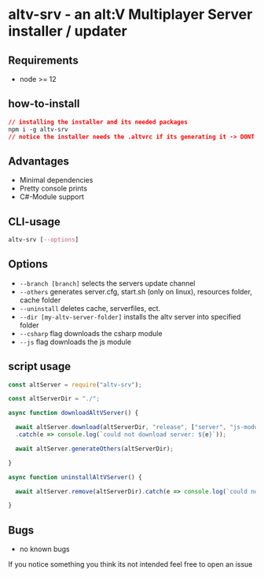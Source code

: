 # altv-srv - an alt:V Multiplayer Server installer / updater
## Requirements
  - node >= 12

## how-to-install
```css
// installing the installer and its needed packages
npm i -g altv-srv
// notice the installer needs the .altvrc if its generating it -> DONT DELETE
```
## Advantages
- Minimal dependencies
- Pretty console prints
- C#-Module support

## CLI-usage
```css
altv-srv [--options]
```
## Options
 - ``--branch [branch]`` selects the servers update channel
 - ``--others`` generates server.cfg, start.sh (only on linux), resources folder, cache folder
 - ``--uninstall`` deletes cache, serverfiles, ect.
 - ``--dir [my-altv-server-folder]`` installs the altv server into specified folder
 - ``--csharp`` flag downloads the csharp module
 - ``--js`` flag downloads the js module

## script usage
```js
const altServer = require("altv-srv");

const altServerDir = "./";

async function downloadAltVServer() {

  await altServer.download(altServerDir, "release", ["server", "js-module", "csharp-module"])
  .catch(e => console.log(`could not download server: ${e}`));

  await altServer.generateOthers(altServerDir);

}

async function uninstallAltVServer() {

  await altServer.remove(altServerDir).catch(e => console.log(`could not delete server: ${e}`));

}
  ```
## Bugs
 - no known bugs

If you notice something you think its not intended feel free to open an issue